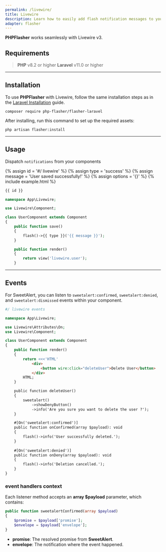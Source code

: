 ```yaml
---
permalink: /livewire/
title: Livewire
description: Learn how to easily add flash notification messages to your Livewire application with PHPFlasher. Follow our step-by-step guide to install and use the library in your project, and start engaging and informing your users with powerful flash messages.
adapter: flasher
---
```


**<strong><span class="text-indigo-900">PHP<span class="text-indigo-500">Flasher</span></span></strong>** works seamlessly with Livewire v3.

## <i class="fa-duotone fa-list-radio"></i> Requirements

> <i class="fa-brands fa-php fa-2xl text-blue-900 mr-1 mb-1"></i> **PHP** v8.2 or higher
> <i class="fa-brands fa-laravel fa-2xl text-red-900 mr-1 ml-4"></i> **Laravel** v11.0 or higher

---

## <i class="fa-duotone fa-list-radio"></i> Installation

To use **<strong><span class="text-indigo-900">PHP<span class="text-indigo-500">Flasher</span></span></strong>** with Livewire, follow the same installation steps as in the [Laravel Installation](/laravel) guide.

```shell
composer require php-flasher/flasher-laravel
```

After installing, run this command to set up the required assets:

```shell
php artisan flasher:install
```

---

## <i class="fa-duotone fa-list-radio"></i> Usage

Dispatch `notifications` from your components

{% assign id = '#/ livewire' %}
{% assign type = 'success' %}
{% assign message = 'User saved successfully!' %}
{% assign options = '{}' %}
{% include example.html %}

```php
{{ id }}

namespace App\Livewire;

use Livewire\Component;

class UserComponent extends Component
{
    public function save()
    {
        flash()->{{ type }}('{{ message }}');
    }

    public function render()
    {
        return view('livewire.user');
    }
```

---

## <i class="fa-duotone fa-list-radio"></i> Events

For SweetAlert, you can listen to `sweetalert:confirmed`, `sweetalert:denied`, and `sweetalert:dismissed` events within your component.

<script type="text/javascript">
    messages["#/ livewire events"] = {
        handler: "sweetalert",
        type: "info",
        message: "Are you sure you want to delete the user ?",
        options: { 
            showDenyButton: true,
            preConfirm: function() {
                flasher.success('User successfully deleted.');
            },
            preDeny: function() {
                flasher.error('Deletion cancelled.');
            },
        },
    };
</script>

```php
#/ livewire events

namespace App\Livewire;

use Livewire\Attributes\On;
use Livewire\Component;

class UserComponent extends Component
{
    public function render()
    {
        return <<<'HTML'
            <div>
                <button wire:click="deleteUser">Delete User</button>
            </div>
        HTML;
    }

    public function deleteUser()
    {
        sweetalert()
            ->showDenyButton()
            ->info('Are you sure you want to delete the user ?');
    }

    #[On('sweetalert:confirmed')]
    public function onConfirmed(array $payload): void
    {
        flash()->info('User successfully deleted.');
    }
    
    #[On('sweetalert:denied')]
    public function onDeny(array $payload): void
    {
        flash()->info('Deletion cancelled.');
    }
}
```

### <i class="fa-duotone fa-list-radio"></i> event handlers context

Each listener method accepts an **array $payload** parameter, which contains:

```php
public function sweetalertConfirmed(array $payload)
{
    $promise = $payload['promise'];
    $envelope = $payload['envelope'];
}
```

- **promise**: The resolved promise from **SweetAlert**.
- **envelope**: The notification where the event happened.
